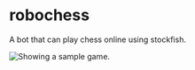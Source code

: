 # robochess

A bot that can play chess online using stockfish.

![Showing a sample game.]("https://github.com/satvik007/robochess/blob/main/Videos/robochess.gif")
